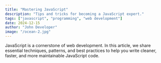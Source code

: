 ```yaml
---
title: "Mastering JavaScript"
description: "Tips and tricks for becoming a JavaScript expert."
tags: ["javascript", "programming", "web development"]
date: 2024-12-15
author: "John Developer"
image: "/ocean-2.jpg"
---
```

JavaScript is a cornerstone of web development. In this article, we share essential techniques, patterns, and best practices to help you write cleaner, faster, and more maintainable JavaScript code.